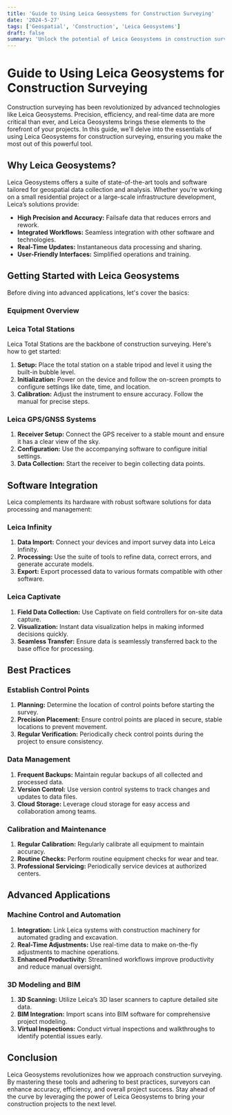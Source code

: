 ```yaml
---
title: 'Guide to Using Leica Geosystems for Construction Surveying'
date: '2024-5-27'
tags: ['Geospatial', 'Construction', 'Leica Geosystems']
draft: false
summary: 'Unlock the potential of Leica Geosystems in construction surveying with this comprehensive guide. Dive into tutorials, best practices, and expert tips to optimize your workflow.'
---
```


# Guide to Using Leica Geosystems for Construction Surveying

Construction surveying has been revolutionized by advanced technologies like Leica Geosystems. Precision, efficiency, and real-time data are more critical than ever, and Leica Geosystems brings these elements to the forefront of your projects. In this guide, we'll delve into the essentials of using Leica Geosystems for construction surveying, ensuring you make the most out of this powerful tool.

## Why Leica Geosystems?

Leica Geosystems offers a suite of state-of-the-art tools and software tailored for geospatial data collection and analysis. Whether you’re working on a small residential project or a large-scale infrastructure development, Leica’s solutions provide:

- **High Precision and Accuracy:** Failsafe data that reduces errors and rework.
- **Integrated Workflows:** Seamless integration with other software and technologies.
- **Real-Time Updates:** Instantaneous data processing and sharing.
- **User-Friendly Interfaces:** Simplified operations and training.

## Getting Started with Leica Geosystems

Before diving into advanced applications, let's cover the basics:

### Equipment Overview

### Leica Total Stations
Leica Total Stations are the backbone of construction surveying. Here's how to get started:

1. **Setup:** Place the total station on a stable tripod and level it using the built-in bubble level.
2. **Initialization:** Power on the device and follow the on-screen prompts to configure settings like date, time, and location.
3. **Calibration:** Adjust the instrument to ensure accuracy. Follow the manual for precise steps.

### Leica GPS/GNSS Systems
1. **Receiver Setup:** Connect the GPS receiver to a stable mount and ensure it has a clear view of the sky.
2. **Configuration:** Use the accompanying software to configure initial settings.
3. **Data Collection:** Start the receiver to begin collecting data points.

## Software Integration

Leica complements its hardware with robust software solutions for data processing and management:

### Leica Infinity
1. **Data Import:** Connect your devices and import survey data into Leica Infinity.
2. **Processing:** Use the suite of tools to refine data, correct errors, and generate accurate models.
3. **Export:** Export processed data to various formats compatible with other software.

### Leica Captivate
1. **Field Data Collection:** Use Captivate on field controllers for on-site data capture.
2. **Visualization:** Instant data visualization helps in making informed decisions quickly.
3. **Seamless Transfer:** Ensure data is seamlessly transferred back to the base office for processing.

## Best Practices

### Establish Control Points
1. **Planning:** Determine the location of control points before starting the survey.
2. **Precision Placement:** Ensure control points are placed in secure, stable locations to prevent movement.
3. **Regular Verification:** Periodically check control points during the project to ensure consistency.

### Data Management
1. **Frequent Backups:** Maintain regular backups of all collected and processed data.
2. **Version Control:** Use version control systems to track changes and updates to data files.
3. **Cloud Storage:** Leverage cloud storage for easy access and collaboration among teams.

### Calibration and Maintenance
1. **Regular Calibration:** Regularly calibrate all equipment to maintain accuracy.
2. **Routine Checks:** Perform routine equipment checks for wear and tear.
3. **Professional Servicing:** Periodically service devices at authorized centers.

## Advanced Applications

### Machine Control and Automation
1. **Integration:** Link Leica systems with construction machinery for automated grading and excavation.
2. **Real-Time Adjustments:** Use real-time data to make on-the-fly adjustments to machine operations.
3. **Enhanced Productivity:** Streamlined workflows improve productivity and reduce manual oversight.

### 3D Modeling and BIM
1. **3D Scanning:** Utilize Leica’s 3D laser scanners to capture detailed site data.
2. **BIM Integration:** Import scans into BIM software for comprehensive project modeling.
3. **Virtual Inspections:** Conduct virtual inspections and walkthroughs to identify potential issues early.

## Conclusion

Leica Geosystems revolutionizes how we approach construction surveying. By mastering these tools and adhering to best practices, surveyors can enhance accuracy, efficiency, and overall project success. Stay ahead of the curve by leveraging the power of Leica Geosystems to bring your construction projects to the next level.